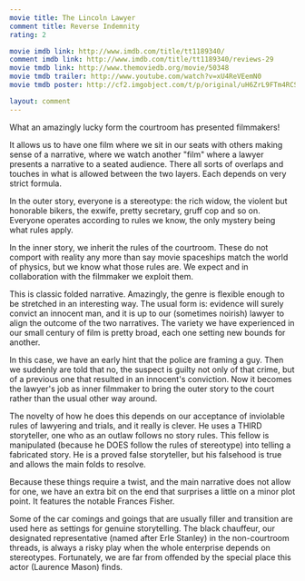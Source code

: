 ```yaml
---
movie title: The Lincoln Lawyer
comment title: Reverse Indemnity
rating: 2

movie imdb link: http://www.imdb.com/title/tt1189340/
comment imdb link: http://www.imdb.com/title/tt1189340/reviews-29
movie tmdb link: http://www.themoviedb.org/movie/50348
movie tmdb trailer: http://www.youtube.com/watch?v=xU4ReVEemN0
movie tmdb poster: http://cf2.imgobject.com/t/p/original/uH6ZrL9FTm4RCSr3VZBd9o2fGAH.jpg

layout: comment
---
```


What an amazingly lucky form the courtroom has presented filmmakers!

It allows us to have one film where we sit in our seats with others making sense of a narrative, where we watch another "film" where a lawyer presents a narrative to a seated audience. There all sorts of overlaps and touches in what is allowed between the two layers. Each depends on very strict formula.

In the outer story, everyone is a stereotype: the rich widow, the violent but honorable bikers, the exwife, pretty secretary, gruff cop and so on. Everyone operates according to rules we know, the only mystery being what rules apply.

In the inner story, we inherit the rules of the courtroom. These do not comport with reality any more than say movie spaceships match the world of physics, but we know what those rules are. We expect and in collaboration with the filmmaker we exploit them.

This is classic folded narrative. Amazingly, the genre is flexible enough to be stretched in an interesting way. The usual form is: evidence will surely convict an innocent man, and it is up to our (sometimes noirish) lawyer to align the outcome of the two narratives. The variety we have experienced in our small century of film is pretty broad, each one setting new bounds for another.

In this case, we have an early hint that the police are framing a guy. Then we suddenly are told that no, the suspect is guilty not only of that crime, but of a previous one that resulted in an innocent's conviction. Now it becomes the lawyer's job as inner filmmaker to bring the outer story to the court rather than the usual other way around.

The novelty of how he does this depends on our acceptance of inviolable rules of lawyering and trials, and it really is clever. He uses a THIRD storyteller, one who as an outlaw follows no story rules. This fellow is manipulated (because he DOES follow the rules of stereotype) into telling a fabricated story. He is a proved false storyteller, but his falsehood is true and allows the main folds to resolve.

Because these things require a twist, and the main narrative does not allow for one, we have an extra bit on the end that surprises a little on a minor plot point. It features the notable Frances Fisher.

Some of the car comings and goings that are usually filler and transition are used here as settings for genuine storytelling. The black chauffeur, our designated representative (named after Erle Stanley) in the non-courtroom threads, is always a risky play when the whole enterprise depends on stereotypes. Fortunately, we are far from offended by the special place this actor (Laurence Mason) finds.